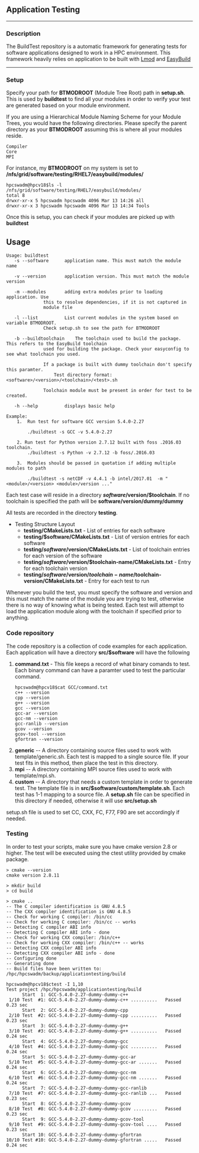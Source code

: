 ## Application Testing
---
### Description
The BuildTest repository is a automatic framework for generating tests for software applications designed to work in a HPC environment.  This framework heavily relies on application to be built with [Lmod](https://github.com/TACC/Lmod) and [EasyBuild](https://github.com/hpcugent/easybuild-easyconfigs) 

---
### Setup
Specify your path for **BTMODROOT** (Module Tree Root) path in **setup.sh**.  This is used by **buildtest** to find all your modules in order to verify your test are generated based on your module environment. 

If you are using a Hierarchical Module Naming Scheme for your Module Trees, you would have the following directories. Please specify the parent directory as your **BTMODROOT** assuming this is where all your modules reside. 
```
Compiler
Core
MPI
```

For instance, my **BTMODROOT** on my system is set to **/nfs/grid/software/testing/RHEL7/easybuild/modules/** 
```
hpcswadm@hpcv18$ls -l /nfs/grid/software/testing/RHEL7/easybuild/modules/
total 8
drwxr-xr-x 5 hpcswadm hpcswadm 4096 Mar 13 14:26 all
drwxr-xr-x 3 hpcswadm hpcswadm 4096 Mar 13 14:34 Tools

```
 
Once this is setup, you can check if your modules are picked up with **buildtest**



Usage
-----



```
Usage: buildtest 
   -s --software 	  application name. This must match the module name

   -v --version		  application version. This must match the module version

   -m --modules		  adding extra modules prior to loading application. Use 
			  this to resolve dependencies, if it is not captured in 
			  module file

   -l --list		  List current modules in the system based on variable BTMODROOT. 
			  Check setup.sh to see the path for BTMODROOT

   -b --buildtoolchain	  The toolchain used to build the package. This refers to the EasyBuild toolchain
			  used for building the package. Check your easyconfig to see what toolchain you used. 
	
			  If a package is built with dummy toolchain don't specify this paramter. 
		          Test directory format: <software>/<version>/<toolchain>/<test>.sh
			
			  Toolchain module must be present in order for test to be created.

   -h --help   		  displays basic help

Example:
    1. 	Run test for software GCC version 5.4.0-2.27
       	
    	./buildtest -s GCC -v 5.4.0-2.27

    2. Run test for Python version 2.7.12 built with foss .2016.03  toolchain.
    	./buildtest -s Python -v 2.7.12 -b foss/.2016.03

    3.	Modules should be passed in quotation if adding multiple modules to path
    
    	./buildtest -s netCDF -v 4.4.1 -b intel/2017.01  -m "<module>/<version> <module>/version ..."

```




Each test case will reside in a directory **$software/$version/$toolchain**. If no toolchain is specified the path will be **software/version/dummy/dummy**

All tests are recorded in the directory **testing**.

 - Testing Structure Layout
	 - **testing/CMakeLists.txt**  - List of entries for each software 
	 - **testing/$software/CMakeLists.txt** - List of version entries for each software
	 - **testing/$software/$version/CMakeLists.txt** - List of toolchain entries for each version of the software
	 - **testing/$software/$version/$toolchain-name/CMakeLists.txt** - Entry for each toolchain version
	 - **testing/$software/$version/$toolchain-name/$toolchain-version/CMakeLists.txt** - Entry for each test to run 


Whenever you build the test, you must specify the software and version and this must match the name of the module you are trying to test, otherwise there is no way of knowing what is being tested.  Each test will attempt to load the application module along with the toolchain if specified prior to anything.


### Code repository
The code repository is a collection of code examples for each application. 
Each application will have a directory **src/$software** will have the following
 1. **command.txt** - This file keeps a record of what binary comands to test. Each binary command can have a paramter used to test the particular command. 
	 ```
	 hpcswadm@hpcv18$cat GCC/command.txt 
	c++ --version
	cpp --version
	g++ --version
	gcc --version
	gcc-ar --version
	gcc-nm --version
	gcc-ranlib --version
	gcov --version
	gcov-tool --version
	gfortran --version
	 ```
 2. **generic** -- A directory containing source files used to work with template/generic.sh. Each test is mapped to a single source file. If your test fits in this method, then place the test in this directory.
 3. **mpi** -- A directory containing MPI source files used to work with template/mpi.sh. 
 3. **custom** -- A directory that needs a custom template in order to generate test. The template file is in **src/$software/custom/template.sh**. Each test has 1-1 mapping to a source file. A **setup.sh** file can be specified in this directory if needed, otherwise it will use **src/setup.sh** 

setup.sh file is used to set CC, CXX, FC, F77, F90 are set accordingly if needed.
 

### Testing

In order to test your scripts, make sure you have cmake version 2.8 or higher. The test will be executed using the ctest utility provided by cmake package. 


```
> cmake --version
cmake version 2.8.11

> mkdir build
> cd build 

> cmake ..
-- The C compiler identification is GNU 4.8.5
-- The CXX compiler identification is GNU 4.8.5
-- Check for working C compiler: /bin/cc
-- Check for working C compiler: /bin/cc -- works
-- Detecting C compiler ABI info
-- Detecting C compiler ABI info - done
-- Check for working CXX compiler: /bin/c++
-- Check for working CXX compiler: /bin/c++ -- works
-- Detecting CXX compiler ABI info
-- Detecting CXX compiler ABI info - done
-- Configuring done
-- Generating done
-- Build files have been written to: /hpc/hpcswadm/backup/applicationtesting/build

hpcswadm@hpcv18$ctest -I 1,10
Test project /hpc/hpcswadm/applicationtesting/build
      Start  1: GCC-5.4.0-2.27-dummy-dummy-c++
 1/10 Test  #1: GCC-5.4.0-2.27-dummy-dummy-c++ ..........   Passed    0.23 sec
      Start  2: GCC-5.4.0-2.27-dummy-dummy-cpp
 2/10 Test  #2: GCC-5.4.0-2.27-dummy-dummy-cpp ..........   Passed    0.23 sec
      Start  3: GCC-5.4.0-2.27-dummy-dummy-g++
 3/10 Test  #3: GCC-5.4.0-2.27-dummy-dummy-g++ ..........   Passed    0.24 sec
      Start  4: GCC-5.4.0-2.27-dummy-dummy-gcc
 4/10 Test  #4: GCC-5.4.0-2.27-dummy-dummy-gcc ..........   Passed    0.24 sec
      Start  5: GCC-5.4.0-2.27-dummy-dummy-gcc-ar
 5/10 Test  #5: GCC-5.4.0-2.27-dummy-dummy-gcc-ar .......   Passed    0.24 sec
      Start  6: GCC-5.4.0-2.27-dummy-dummy-gcc-nm
 6/10 Test  #6: GCC-5.4.0-2.27-dummy-dummy-gcc-nm .......   Passed    0.24 sec
      Start  7: GCC-5.4.0-2.27-dummy-dummy-gcc-ranlib
 7/10 Test  #7: GCC-5.4.0-2.27-dummy-dummy-gcc-ranlib ...   Passed    0.23 sec
      Start  8: GCC-5.4.0-2.27-dummy-dummy-gcov
 8/10 Test  #8: GCC-5.4.0-2.27-dummy-dummy-gcov .........   Passed    0.23 sec
      Start  9: GCC-5.4.0-2.27-dummy-dummy-gcov-tool
 9/10 Test  #9: GCC-5.4.0-2.27-dummy-dummy-gcov-tool ....   Passed    0.23 sec
      Start 10: GCC-5.4.0-2.27-dummy-dummy-gfortran
10/10 Test #10: GCC-5.4.0-2.27-dummy-dummy-gfortran .....   Passed    0.24 sec


```



